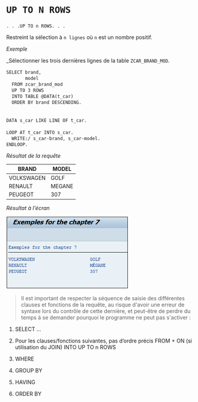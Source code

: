 # **`UP TO N ROWS`**

```JS
. . .UP TO n ROWS. . .
```

Restreint la sélection à `n lignes` où `n` est un nombre positif.

_Exemple_

\_Sélectionner les trois dernières lignes de la table `ZCAR_BRAND_MOD`.

```JS
SELECT brand,
       model
  FROM zcar_brand_mod
  UP TO 3 ROWS
  INTO TABLE @DATA(t_car)
  ORDER BY brand DESCENDING.


DATA s_car LIKE LINE OF t_car.

LOOP AT t_car INTO s_car.
  WRITE:/ s_car-brand, s_car-model.
ENDLOOP.
```

_Résultat de la requête_

| **BRAND**  | **MODEL** |
| ---------- | --------- |
| VOLKSWAGEN | GOLF      |
| RENAULT    | MEGANE    |
| PEUGEOT    | 307       |

_Résultat à l'écran_

![](../00_Ressources/09_36_01.png)

> Il est important de respecter la séquence de saisie des différentes clauses et fonctions de la requête, au risque d'avoir une erreur de syntaxe lors du contrôle de cette dernière, et peut-être de perdre du temps à se demander pourquoi le programme ne peut pas s'activer :

1. SELECT ...

2. Pour les clauses/fonctions suivantes, pas d’ordre précis
   FROM + ON (si utilisation du JOIN)
   INTO
   UP TO n ROWS

3. WHERE

4. GROUP BY

5. HAVING

6. ORDER BY
